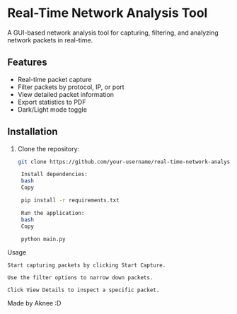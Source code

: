 # Real-Time Network Analysis Tool

A GUI-based network analysis tool for capturing, filtering, and analyzing network packets in real-time.

## Features
- Real-time packet capture
- Filter packets by protocol, IP, or port
- View detailed packet information
- Export statistics to PDF
- Dark/Light mode toggle

## Installation
1. Clone the repository:
   ```bash
   git clone https://github.com/your-username/real-time-network-analysis-tool.git

    Install dependencies:
    bash
    Copy

    pip install -r requirements.txt

    Run the application:
    bash
    Copy

    python main.py
    ```
Usage

    Start capturing packets by clicking Start Capture.

    Use the filter options to narrow down packets.

    Click View Details to inspect a specific packet.

Made by Aknee :D
